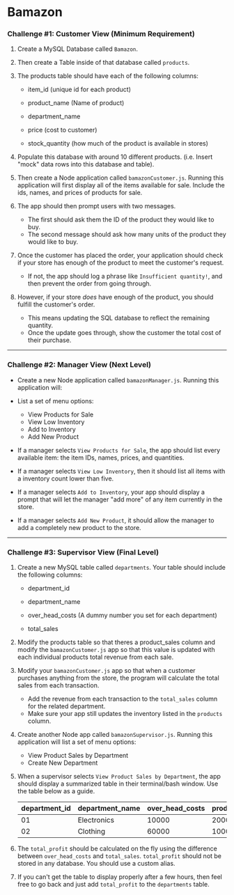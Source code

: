 # Bamazon

### Challenge #1: Customer View (Minimum Requirement)

1. Create a MySQL Database called `Bamazon`.

2. Then create a Table inside of that database called `products`.

3. The products table should have each of the following columns:

    * item_id (unique id for each product)

    * product_name (Name of product)

    * department_name

    * price (cost to customer)

    * stock_quantity (how much of the product is available in stores)

4. Populate this database with around 10 different products. (i.e. Insert "mock" data rows into this database and table).

5. Then create a Node application called `bamazonCustomer.js`. Running this application will first display all of the items available for sale. Include the ids, names, and prices of products for sale.

6. The app should then prompt users with two messages.

    * The first should ask them the ID of the product they would like to buy.
    * The second message should ask how many units of the product they would like to buy.

7. Once the customer has placed the order, your application should check if your store has enough of the product to meet the customer's request.

    * If not, the app should log a phrase like `Insufficient quantity!`, and then prevent the order from going through.

8. However, if your store _does_ have enough of the product, you should fulfill the customer's order.
    * This means updating the SQL database to reflect the remaining quantity.
    * Once the update goes through, show the customer the total cost of their purchase.

---

### Challenge #2: Manager View (Next Level)

* Create a new Node application called `bamazonManager.js`. Running this application will:

* List a set of menu options:

    * View Products for Sale
    * View Low Inventory
    * Add to Inventory
    * Add New Product

* If a manager selects `View Products for Sale`, the app should list every available item: the item IDs, names, prices, and quantities.

* If a manager selects `View Low Inventory`, then it should list all items with a inventory count lower than five.

* If a manager selects `Add to Inventory`, your app should display a prompt that will let the manager "add more" of any item currently in the store.

* If a manager selects `Add New Product`, it should allow the manager to add a completely new product to the store.

- - -

### Challenge #3: Supervisor View (Final Level)

1. Create a new MySQL table called `departments`. Your table should include the following columns:

    * department_id

    * department_name

    * over_head_costs (A dummy number you set for each department)

    * total_sales

2. Modify the products table so that theres a product_sales column and modify the `bamazonCustomer.js` app so that this value is updated with each individual products total revenue from each sale.

3. Modify your `bamazonCustomer.js` app so that when a customer purchases anything from the store, the program will calculate the total sales from each transaction.

    * Add the revenue from each transaction to the `total_sales` column for the related department.
    * Make sure your app still updates the inventory listed in the `products` column.

4. Create another Node app called `bamazonSupervisor.js`. Running this application will list a set of menu options:

    * View Product Sales by Department
    * Create New Department

5. When a supervisor selects `View Product Sales by Department`, the app should display a summarized table in their terminal/bash window. Use the table below as a guide.

    | department_id | department_name | over_head_costs | product_sales | total_profit |
    | ------------- | --------------- | --------------- | ------------- | ------------ |
    | 01            | Electronics     | 10000           | 20000         | 10000        |
    | 02            | Clothing        | 60000           | 100000        | 40000        |

6. The `total_profit` should be calculated on the fly using the difference between `over_head_costs` and `total_sales`. `total_profit` should not be stored in any database. You should use a custom alias.

7. If you can't get the table to display properly after a few hours, then feel free to go back and just add `total_profit` to the `departments` table.



